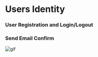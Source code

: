 # Users Identity  
### User Registration and Login/Logout
### Send Email Confirm


![gif](https://im3.ezgif.com/tmp/ezgif-3-692808a583.gif)
